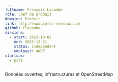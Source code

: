 ```yaml
---
fullname: François Lacombe
role: Chef de produit
domaine: Produit
link: http://www.infos-reseaux.com
github: flacombe
missions:
  - start: 2022-10-02
    end: 2023-12-31
    status: independent
    employer: ANCT
startups:
  - pcrs
---
```


Données ouvertes, infrastructures et OpenStreetMap
